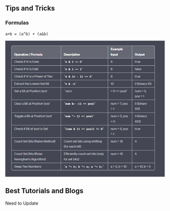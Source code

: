 <h2> Tips and Tricks </h2>
<h3> Formulas </h3>

```
a+b = (a^b) + (a&b)
```

![Image](Images/BasicFormulas.JPG)

<h2> Best Tutorials and Blogs</h2>

Need to Update
